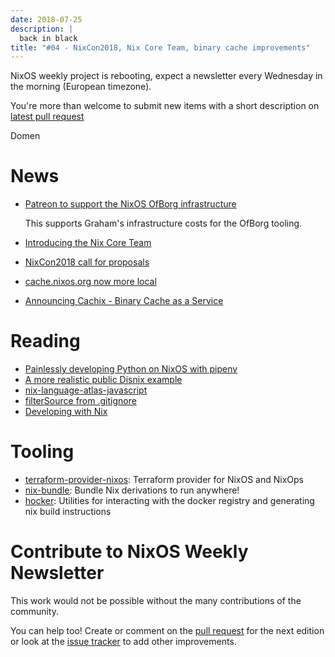 ```yaml
---
date: 2018-07-25
description: |
  back in black
title: "#04 - NixCon2018, Nix Core Team, binary cache improvements"
---
```


NixOS weekly project is rebooting, expect a newsletter every Wednesday
in the morning (European timezone).

You\'re more than welcome to submit new items with a short description
on [latest pull request](https://github.com/NixOS/nixos-weekly/pulls)

Domen

# News

-   [Patreon to support the NixOS OfBorg
    infrastructure](https://www.patreon.com/ofborg/overview)

    This supports Graham\'s infrastructure costs for the OfBorg tooling.

-   [Introducing the Nix Core
    Team](https://github.com/NixOS/rfcs/pull/25)

-   [NixCon2018 call for
    proposals](https://nixcon2018.org/#call-for-paper)

-   [cache.nixos.org now more
    local](https://grahamc.com/blog/cache-nixos-org-now-more-local)

-   [Announcing Cachix - Binary Cache as a
    Service](https://domenkozar.com/2018/06/01/announcing-cachix-binary-cache-as-a-service/)

# Reading

-   [Painlessly developing Python on NixOS with
    pipenv](http://sid-kap.github.io/posts/2018-03-08-nix-pipenv.html)
-   [A more realistic public Disnix
    example](http://sandervanderburg.blogspot.de/2018/02/a-more-realistic-public-disnix-example.html)
-   [nix-language-atlas-javascript](https://lastlog.de/blog/posts/nix-language-atlas-javascript.html)
-   [filterSource from
    .gitignore](https://github.com/siers/nix-gitignore)
-   [Developing with
    Nix](https://matrix.ai/2018/03/24/developing-with-nix/)

# Tooling

-   [terraform-provider-nixos](https://github.com/tweag/terraform-provider-nixos):
    Terraform provider for NixOS and NixOps
-   [nix-bundle](https://github.com/matthewbauer/nix-bundle): Bundle Nix
    derivations to run anywhere!
-   [hocker](https://github.com/awakesecurity/hocker): Utilities for
    interacting with the docker registry and generating nix build
    instructions

# Contribute to NixOS Weekly Newsletter

This work would not be possible without the many contributions of the
community.

You can help too! Create or comment on the [pull
request](https://github.com/NixOS/nixos-weekly/pulls) for the next
edition or look at the [issue
tracker](https://github.com/NixOS/nixos-weekly/issues) to add other
improvements.
